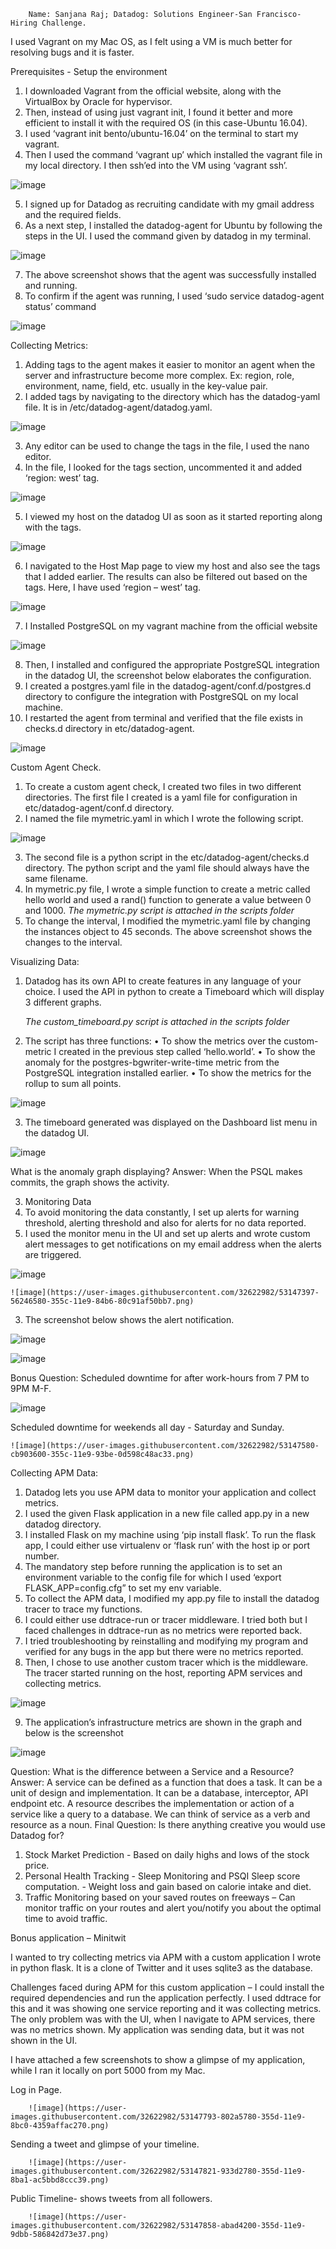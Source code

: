         Name: Sanjana Raj; Datadog: Solutions Engineer-San Francisco- Hiring Challenge.
I used Vagrant on my Mac OS, as I felt using a VM is much better for resolving bugs and it is faster.

Prerequisites - Setup the environment
1.	I downloaded Vagrant from the official website, along with the VirtualBox by Oracle for hypervisor.
2.	Then, instead of using just vagrant init, I found it better and more efficient to install it with the required OS (in this case-Ubuntu 16.04). 
3.	I used ‘vagrant init bento/ubuntu-16.04’ on the terminal to start my vagrant.
4.	Then I used the command ‘vagrant up’ which installed the vagrant file in my local directory. I then ssh’ed into the VM using ‘vagrant ssh’.

  ![image](https://user-images.githubusercontent.com/32622982/53146155-ff1c9180-3557-11e9-8898-7a3f97a5afb6.png)

5.	I signed up for Datadog as recruiting candidate with my gmail address and the required fields.
6.	As a next step, I installed the datadog-agent for Ubuntu by following the steps in the UI. I used the command given by datadog in my terminal.

  ![image](https://user-images.githubusercontent.com/32622982/53146105-d1374d00-3557-11e9-914c-4bc473ae03a1.png)
	
7.	The above screenshot shows that the agent was successfully installed and running. 
8.	To confirm if the agent was running, I used ‘sudo service datadog-agent status’ command

  ![image](https://user-images.githubusercontent.com/32622982/53146062-a947e980-3557-11e9-8e6a-345744ee0cfc.png)

Collecting Metrics:
1.	Adding tags to the agent makes it easier to monitor an agent when the server and infrastructure become more complex. Ex: region, role, environment, name, field, etc. usually in the key-value pair. 
2.	I added tags by navigating to the directory which has the datadog-yaml file. It is in /etc/datadog-agent/datadog.yaml.

  ![image](https://user-images.githubusercontent.com/32622982/53146208-30955d00-3558-11e9-8434-fe20662ed81b.png)

3.	Any editor can be used to change the tags in the file, I used the nano editor. 
4.	In the file, I looked for the tags section, uncommented it and added ‘region: west’ tag.

  ![image](https://user-images.githubusercontent.com/32622982/53146247-5c184780-3558-11e9-9b9b-8aa9f1660a80.png)

5.	I viewed my host on the datadog UI as soon as it started reporting along with the tags.

  ![image](https://user-images.githubusercontent.com/32622982/53146315-9b469880-3558-11e9-8c25-19677a486b0b.png)
 
6.	I navigated to the Host Map page to view my host and also see the tags that I added earlier. The results can also be filtered out based on the tags. Here, I have used ‘region – west’ tag.

  ![image](https://user-images.githubusercontent.com/32622982/53147000-0c874b00-355b-11e9-93e3-a477b846136f.png)

7.	I Installed PostgreSQL on my vagrant machine from the official website

  ![image](https://user-images.githubusercontent.com/32622982/53147029-21fc7500-355b-11e9-85ab-46d0e7aeb5b5.png)

8.	Then, I installed and configured the appropriate PostgreSQL integration in the datadog UI, the screenshot below elaborates the configuration.
9.	I created a postgres.yaml file in the datadog-agent/conf.d/postgres.d directory to configure the integration with PostgreSQL on my local machine.
10.	I restarted the agent from terminal and verified that the file exists in checks.d directory in etc/datadog-agent.

  ![image](https://user-images.githubusercontent.com/32622982/53147186-9d5e2680-355b-11e9-8caf-2eb244b16f99.png)
	
Custom Agent Check.

1.	To create a custom agent check, I created two files in two different directories. The first file I created is a yaml file for configuration in etc/datadog-agent/conf.d directory.
2.	I named the file mymetric.yaml in which I wrote the following script.

  ![image](https://user-images.githubusercontent.com/32622982/53147068-47897e80-355b-11e9-861b-4ed898efdb04.png) 
	
3.	The second file is a python script in the etc/datadog-agent/checks.d directory. The python script and the yaml file should always have the same filename. 
4.	In mymetric.py file, I wrote a simple function to create a metric called hello world and used a rand() function to generate a value between 0 and 1000.
        *The mymetric.py script is attached in the scripts folder*
5.	To change the interval, I modified the mymetric.yaml file by changing the instances object to 45 seconds. The above screenshot shows the changes to the interval.

Visualizing Data:
1.	Datadog has its own API to create features in any language of your choice. I used the API in python to create a Timeboard which will display 3 different graphs.

     *The custom_timeboard.py script is attached in the scripts folder* 

2.	The script has three functions:
•	To show the metrics over the custom-metric I created in the previous step called ‘hello.world’.
•	To show the anomaly for the postgres-bgwriter-write-time metric from the PostgreSQL integration installed earlier.
•	To show the metrics for the rollup to sum all points. 

  ![image](https://user-images.githubusercontent.com/32622982/53147294-fcbc3680-355b-11e9-95d1-67aca3af1216.png)

3.	The timeboard generated was displayed on the Dashboard list menu in the datadog UI. 

  ![image](https://user-images.githubusercontent.com/32622982/53147330-21b0a980-355c-11e9-9984-7f41cdb482ec.png)

What is the anomaly graph displaying?
Answer: When the PSQL makes commits, the graph shows the activity.

3. Monitoring Data
1.	To avoid monitoring the data constantly, I set up alerts for warning threshold, alerting threshold and also for alerts for no data reported.
2.	I used the monitor menu in the UI and set up alerts and wrote custom alert messages to get notifications on my email address when the alerts are triggered.

  ![image](https://user-images.githubusercontent.com/32622982/53147364-3e4ce180-355c-11e9-931f-26d807eb1fd6.png)
	
	![image](https://user-images.githubusercontent.com/32622982/53147397-56246580-355c-11e9-84b6-80c91af50bb7.png)

3.	The screenshot below shows the alert notification.

  ![image](https://user-images.githubusercontent.com/32622982/53147468-81a75000-355c-11e9-8f99-389e97c98b3c.png)
	
  ![image](https://user-images.githubusercontent.com/32622982/53147512-9edc1e80-355c-11e9-84e3-aa013730da24.png)
	

Bonus Question: Scheduled downtime for after work-hours from 7 PM to 9PM M-F.

  ![image](https://user-images.githubusercontent.com/32622982/53147559-bd421a00-355c-11e9-9746-0a415cea7771.png)
	
Scheduled downtime for weekends all day - Saturday and Sunday.

	![image](https://user-images.githubusercontent.com/32622982/53147580-cb903600-355c-11e9-93be-0d598c48ac33.png)
	
Collecting APM Data:
1.	Datadog lets you use APM data to monitor your application and collect metrics.
2.	I used the given Flask application in a new file called app.py in a new datadog directory. 
3.	I installed Flask on my machine using ‘pip install flask’. To run the flask app, I could either use virtualenv or ‘flask run’ with the host ip or port number.
4.	The mandatory step before running the application is to set an environment variable to the config file for which I used ‘export FLASK_APP=config.cfg” to set my env variable.
5.	To collect the APM data, I modified my app.py file to install the datadog tracer to trace my functions.
6.	I could either use ddtrace-run or tracer middleware. I tried both but I faced challenges in ddtrace-run as no metrics were reported back. 
7.	I tried troubleshooting by reinstalling and modifying my program and verified for any bugs in the app but there were no metrics reported.
8.	Then, I chose to use another custom tracer which is the middleware. The tracer started running on the host, reporting APM services and collecting metrics.

  ![image](https://user-images.githubusercontent.com/32622982/53147657-0d20e100-355d-11e9-981e-66cca5132693.png)

9.	The application’s infrastructure metrics are shown in the graph and below is the screenshot

  ![image](https://user-images.githubusercontent.com/32622982/53147689-29bd1900-355d-11e9-9c1b-e6fb9e56ec09.png)
	
Question: What is the difference between a Service and a Resource?
Answer: A service can be defined as a function that does a task. It can be a unit of design and implementation. It can be a database, interceptor, API endpoint etc. A resource describes the implementation or action of a service like a query to a database. We can think of service as a verb and resource as a noun.
Final Question:
Is there anything creative you would use Datadog for?

1.	Stock Market Prediction - Based on daily highs and lows of the stock price.
2.	Personal Health Tracking 
                - Sleep Monitoring and PSQI Sleep score computation.
                - Weight loss and gain based on calorie intake and diet.
3.	Traffic Monitoring based on your saved routes on freeways – Can monitor traffic on your routes and alert you/notify you about the optimal time to avoid traffic.


Bonus application – Minitwit

I wanted to try collecting metrics via APM with a custom application I wrote in python flask. It is a clone of Twitter and it uses sqlite3 as the database.

Challenges faced during APM for this custom application – I could install the required dependencies and run the application perfectly. I used ddtrace for this and it was showing one service reporting and it was collecting metrics. The only problem was with the UI, when I navigate to APM services, there was no metrics shown. My application was sending data, but it was not shown in the UI. 

I have attached a few screenshots to show a glimpse of my application, while I ran it locally on port 5000 from my Mac.

Log in Page.

		![image](https://user-images.githubusercontent.com/32622982/53147793-802a5780-355d-11e9-8bc0-4359affac270.png)
		
Sending a tweet and glimpse of your timeline.

		![image](https://user-images.githubusercontent.com/32622982/53147821-933d2780-355d-11e9-8ba1-ac5bbd8ccc39.png)

Public Timeline- shows tweets from all followers.

		![image](https://user-images.githubusercontent.com/32622982/53147858-abad4200-355d-11e9-9dbb-586842d73e37.png)

